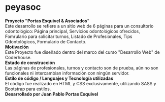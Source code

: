 # peyasoc

<b>Proyecto "Portas Esquivel & Asociados"</b>
<br>
Este desarrollo se refiere a un sitio web de 6 páginas para un consultorio odontológico: Página principal, Servicios odontológicos ofrecidos, Fomrulario para solicitar turnos, Listado de Profesionales, Tips Odontológicos, Formulario de Contacto.
<br>
<b>Motivación</b>
<br>
Este Proyecto fue diseñado dentro del marco del curso "Desarrollo Web" de Coderhouse.
<br>
<b>Estado de construcción</b>
<br>
Las páginas de profesionales, turnos y contacto son de prueba, aún no son funcionales ni intercambian información con ningún servidor.
<br>
<b>Estilo de código / Lenguajes y Tecnología utilizadas</b>
<br>
El código fue realizado en HTML y CSS exclusivamente, utilizando SASS y Bootstrap para estilos.
<br>
<b>Desarrollado por Juan Pablo Portas Esquivel</b>